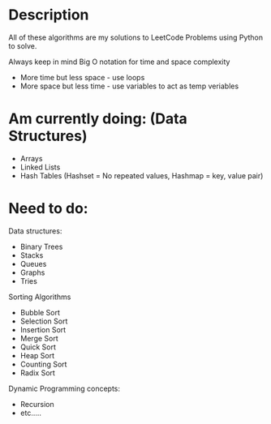 # Description
All of these algorithms are my solutions to LeetCode Problems using Python to solve.

Always keep in mind Big O notation for time and space complexity
* More time but less space - use loops
* More space but less time - use variables to act as temp veriables

# Am currently doing: (Data Structures)
* Arrays
* Linked Lists
* Hash Tables (Hashset = No repeated values, Hashmap = key, value pair)

# Need to do:
Data structures:
* Binary Trees
* Stacks
* Queues
* Graphs
* Tries

Sorting Algorithms
* Bubble Sort
* Selection Sort
* Insertion Sort
* Merge Sort
* Quick Sort
* Heap Sort
* Counting Sort
* Radix Sort

Dynamic Programming concepts:
* Recursion
* etc.....
